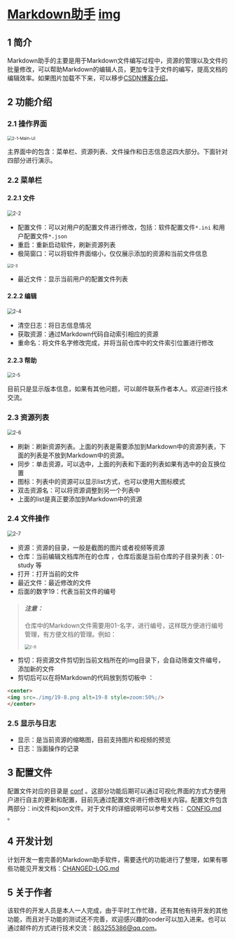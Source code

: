 # [Markdown助手](./)   [img](./img)  

## 1 简介 

Markdown助手的主要是用于Markdown文件编写过程中，资源的管理以及文件的批量修改，可以帮助Markdown的编辑人员，更加专注于文件的编写，提高文档的编辑效率。如果图片加载不下来，可以移步[CSDN博客介绍](https://blog.csdn.net/tangsenghandan/article/details/130914281?csdn_share_tail=%7B%22type%22%3A%22blog%22%2C%22rType%22%3A%22article%22%2C%22rId%22%3A%22130914281%22%2C%22source%22%3A%22tangsenghandan%22%7D)。

## 2 功能介绍  

### 2.1 操作界面  

<img src="./img/2-1-Main-Ui.png" alt="2-1-Main-Ui" style="zoom:67%;" />

主界面中的包含：菜单栏、资源列表、文件操作和日志信息这四大部分。下面针对四部分进行演示。

### 2.2 菜单栏   

#### 2.2.1 文件  

<img src="./img/2-2.png" alt="2-2" style="zoom:80%;" />

- 配置文件：可以对用户的配置文件进行修改，包括：软件配置文件`*.ini` 和用户配置文件`*.json`        
- 重启：重新启动软件，刷新资源列表   
- 极简窗口：可以将软件界面缩小，仅仅展示添加的资源和当前文件信息  

<img src="./img/2-3.png" alt="2-3" style="zoom:60%;" />

- 最近文件：显示当前用户的配置文件列表    

#### 2.2.2 编辑 

<img src="./img/2-4.png" alt="2-4" style="zoom:80%;" />

- 清空日志：将日志信息情况   
- 获取资源：通过Markdown代码自动索引相应的资源  
- 重命名：将文件名字修改完成，并将当前仓库中的文件索引位置进行修改   

#### 2.2.3 帮助  

<img src="./img/2-5.png" alt="2-5" style="zoom:75%;" />

目前只是显示版本信息，如果有其他问题，可以邮件联系作者本人。欢迎进行技术交流。

### 2.3 资源列表   

<img src="./img/2-6.gif" alt="2-6" style="zoom:80%;" />

- 刷新：刷新资源列表。上面的列表是需要添加到Markdown中的资源列表，下面的列表是不放到Markdown中的资源。      
- 同步：单击资源，可以选中，上面的列表和下面的列表如果有选中的会互换位置     
- 图标：列表中的资源可以显示list方式，也可以使用大图标模式    
- 双击资源名：可以将资源调整到另一个列表中  
- 上面的list是真正要添加到Markdown中的资源  

### 2.4 文件操作   

<img src="./img/2-7.gif" alt="2-7" style="zoom:80%;" />

- 资源：资源的目录，一般是截图的图片或者视频等资源  
- 仓库：当前编辑文档库所在的仓库 ，仓库后面是当前仓库的子目录列表：01-study  等   
- 打开：打开当前的文件  
- 最近文件：最近修改的文件  
- 后面的数字19：代表当前文件的编号  
> #### ***注意：***   
>
> 仓库中的Markdown文件需要用01-名字，进行编号，这样既方便进行编号管理，有方便文档的管理。例如：
>
> <img src="./img/2-8.png" alt="2-8" style="zoom:67%;" /> 

- 剪切：将资源文件剪切到当前文档所在的img目录下，会自动筛查文件编号，添加新的文件  
- 剪切后可以在将Markdown的代码放到剪切板中  ： 
```markdown
<center>    
<img src=./img/19-8.png alt=19-8 style=zoom:50%;/>   
</center>   
```

### 2.5 显示与日志  

- 显示：是当前资源的缩略图，目前支持图片和视频的预览   
- 日志：当面操作的记录   

## 3 配置文件  

配置文件对应的目录是 [conf](conf) 。这部分功能后期可以通过可视化界面的方式方便用户进行自主的更新和配置，目前先通过配置文件进行修改相关内容。配置文件包含两部分：ini文件和json文件。对于文件的详细说明可以参考文档： [CONFIG.md](CONFIG.md) 。 

## 4 开发计划 

计划开发一套完善的Markdown助手软件，需要迭代的功能进行了整理，如果有哪些功能见开发文档：[CHANGED-LOG.md](CHANGED-LOG.md)   

## 5 关于作者  

该软件的开发人员是本人一人完成，由于平时工作忙碌，还有其他有待开发的其他功能，而且对于功能的测试还不完善，欢迎感兴趣的coder可以加入进来。也可以通过邮件的方式进行技术交流：863255386@qq.com。  
